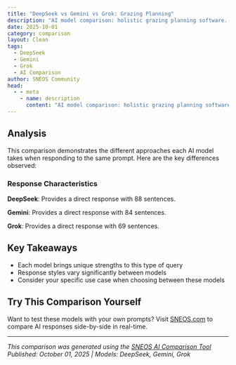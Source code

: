 ```yaml
---
title: "DeepSeek vs Gemini vs Grok: Grazing Planning"
description: "AI model comparison: holistic grazing planning software..."
date: 2025-10-01
category: comparison
layout: Clean
tags:
  - DeepSeek
  - Gemini
  - Grok
  - AI Comparison
author: SNEOS Community
head:
  - - meta
    - name: description
      content: "AI model comparison: holistic grazing planning software..."
---
```


<ChatComparison
  title="DeepSeek vs Gemini vs Grok: Grazing Planning"
  prompt="holistic grazing planning software"
  :responses='{
    "DeepSeek": "Of course. Here is a comprehensive overview of holistic grazing planning software, including the core principles, key features, top platforms, and how to choose the right one.\n\n### The Core Concept: What is Holistic Grazing Planning?\n\nBefore diving into software, it\u0027s crucial to understand the goal. Holistic Management, pioneered by Allan Savory, is a framework for decision-making that regenerates land and builds sustainable operations. In the context of grazing, it\u0027s not just about moving animals; it\u0027s about planning their movement to mimic the behavior of wild herds, which:\n\n*   **Promotes plant recovery:** Animals are moved before they over-graze a plant.\n*   **Distributes manure and urine:** Naturally fertilizing the pasture.\n*   **Tramples forage and litter:** Building soil organic matter and moisture retention.\n*   **Increases biodiversity:** Improving the health of the grassland ecosystem.\n\nThe primary tool for this is the **Grazing Plan**, which is a forward-looking schedule of where and when livestock will be. This is where specialized software becomes invaluable.\n\n---\n\n### Key Features of Holistic Grazing Planning Software\n\nLook for software that offers the following capabilities:\n\n1.  **Paddock \u0026 Infrastructure Mapping:**\n    *   **GIS Integration:** Ability to import and draw your property boundaries, paddocks, water points, fences, gates, and handling facilities on a real map (like Google Maps or satellite imagery).\n    *   **Area Calculations:** Automatically calculates the acreage of each paddock.\n\n2.  **Animal \u0026 Herd Management:**\n    *   Track different herds (e.g., cows, sheep, separate breeding groups).\n    *   Log animal numbers, types, and average animal units (AUs) or weight.\n    *   Manage records for breeding, health, and performance.\n\n3.  **Grazing Planning \u0026 Scheduling:**\n    *   **Visual Planning Calendar:** A drag-and-drop interface to schedule herd moves between paddocks.\n    *   **Stock Density \u0026 Recovery Period Calculation:** The software should help you calculate the optimal grazing period based on paddock size, animal numbers, and forage availability, while ensuring an adequate recovery period for the plants.\n    *   \u0022**What-If\u0022 Scenarios:** Model different scenarios (e.g., drought, increased herd size) to see their impact on your plan.\n\n4.  **Forage Monitoring \u0026 Pasture Tracking:**\n    *   **Photo Monitoring:** Geotag and store photos of your pastures over time to visually track improvement.\n    *   **Forage Budgeting:** Estimate the available forage and track its consumption.\n    *   **Rainfall \u0026 Weather Integration:** Record rainfall data and correlate it with pasture growth.\n\n5.  **Record Keeping \u0026 Reporting:**\n    *   Generate grazing charts and reports to analyze your plan\u0027s effectiveness.\n    *   Track financial inputs and outputs related to grazing.\n    *   Maintain a complete history of all moves and pasture conditions.\n\n6.  **Mobile Functionality:**\n    *   A companion mobile app is essential for viewing the plan, recording data, and taking photos in the field without a cell signal (offline capability).\n\n---\n\n### Top Holistic Grazing Planning Software Platforms\n\nHere are some of the leading platforms, each with a slightly different focus:\n\n#### 1. MaiaGrazing\n*   **Focus:** Data-driven grazing decisions with a strong emphasis on forecasting and profitability.\n*   **Strengths:** Excellent forecasting tools, integrates financial metrics, powerful \u0022what-if\u0022 scenario modeling. It helps you balance animal demand with forage supply dynamically.\n*   **Best For:** Commercial ranchers and graziers who want to tightly link their grazing management to financial outcomes.\n*   **Website:** \u0060maia-grazing.com\u0060\n\n#### 2. PastureMap\n*   **Focus:** User-friendly, collaborative grazing management and pasture monitoring.\n*   **Strengths:** Very intuitive map-based interface, great for tracking pasture health with photos, strong team collaboration features (multiple users can access the same ranch).\n*   **Best For:** Beginners, educators, and operations with multiple team members who need a simple, visual tool.\n*   **Website:** \u0060pasturemap.com\u0060\n\n#### 3. AgriWebb\n*   **Focus:** A comprehensive, all-in-one farm management platform with robust grazing modules.\n*   **Strengths:** Goes far beyond grazing to include full inventory, financials, compliance, and supply chain reporting (like NLIS/NAIS electronic ID integration). Its grazing planner is solid and integrated with all other aspects of the operation.\n*   **Best For:** Large-scale operations that need a single system to manage everything from grazing to finances to regulatory compliance.\n*   **Website:** \u0060agriwebb.com\u0060\n\n#### 4. HerdWhistle (by Ranchbot)\n*   **Focus:** Real-time animal monitoring and data collection, which feeds into grazing decisions.\n*   **Strengths:** Uses sensors and GPS tracking for animals, providing real-time data on location and behavior. This data can inform a highly adaptive grazing plan.\n*   **Best For:** Tech-forward ranches interested in the Internet of Things (IoT) and real-time, data-automated insights.\n*   **Website:** \u0060ranchbot.io\u0060\n\n#### 5. The \u0022Old School\u0022 Digital Method: Spreadsheets \u0026 Maps\n*   **Focus:** Low-cost, high-control.\n*   **How it works:** Use Google Sheets, Excel, or Airtable to create a grazing chart. Use Google Earth or a simple GIS app (like QGIS) to map your paddocks.\n*   **Strengths:** Completely free and customizable. You understand every calculation.\n*   **Weaknesses:** Time-consuming, no automation, prone to user error, difficult to model complex scenarios, no integrated mobile app.\n*   **Best For:** Those on a very tight budget or who are highly proficient with spreadsheets and want ultimate control.\n\n---\n\n### How to Choose the Right Software for You\n\nAsk yourself these questions:\n\n1.  **What is my primary goal?** (E.g., improve soil health, simplify record keeping, increase profit, manage a team?)\n2.  **What is my budget?** Most software is a monthly or annual subscription.\n3.  **How tech-savvy am I and my team?** Do I need a simple, intuitive tool or a powerful, complex one?\n4.  **What\u0027s the scale of my operation?** A small homestead has different needs than a 10,000-acre commercial ranch.\n5.  **Do I need an all-in-one platform or just a grazing tool?** If you already use other farm management software, check for integration.\n\n**Recommendation:** Most platforms offer a free trial. **Take advantage of this.** Input a small portion of your data and see how the workflow feels. The best software is the one you and your team will actually use consistently.",
    "Gemini": "Okay, let\u0027s break down holistic grazing planning software.  Here\u0027s a comprehensive overview of what to look for, popular options, and key features:\n\n**What is Holistic Grazing Planning Software?**\n\nHolistic grazing planning software is designed to help ranchers and land managers implement holistic management principles in their grazing practices.  Holistic management emphasizes a whole-systems approach, considering the interconnectedness of land, livestock, people, and finances.  The software assists in planning grazing rotations, monitoring land health, and making informed decisions to improve soil health, biodiversity, and overall ranch profitability.\n\n**Key Features to Look For:**\n\n*   **Grazing Charting/Planning:**\n    *   **Pasture Mapping:**  Ability to create digital maps of your pastures, paddocks, and water sources.  Ideally, you can import existing maps (GIS files, etc.) or draw them directly in the software.\n    *   **Grazing Rotation Planning:**  Plan grazing sequences, specifying which paddocks to graze and for how long. Consider features like:\n        *   Automated rotation suggestions based on entered data.\n        *   Flexibility to adjust plans based on real-world conditions.\n        *   Integration with livestock numbers and feed requirements.\n    *   **Forage Inventory:**  Track forage biomass (amount of grass available) in each paddock.  This can involve:\n        *   Entering data manually (e.g., visual estimates, clipping samples).\n        *   Integration with satellite imagery or drone data for automated forage estimates.\n    *   **Rest and Recovery Tracking:** Monitor the rest periods for each paddock after grazing, which is crucial for plant regrowth and soil health.\n*   **Livestock Management:**\n    *   **Herd/Flock Tracking:** Manage information about your livestock, including numbers, breeds, weights, and health records.\n    *   **Stocking Rate Calculations:**  Calculate appropriate stocking rates based on forage availability and livestock requirements.\n    *   **Animal Movement Tracking:** Record when livestock are moved between paddocks.\n*   **Monitoring and Reporting:**\n    *   **Photo Monitoring:**  Upload photos of your pastures over time to track changes in vegetation cover and soil health.\n    *   **Soil Health Monitoring:**  Record data from soil tests (e.g., organic matter, nutrient levels).\n    *   **Rainfall Tracking:**  Track rainfall patterns, which are essential for forage growth.\n    *   **Customizable Reports:** Generate reports on grazing patterns, forage utilization, livestock performance, and land health.\n    *   **Data Visualization:**  Present data in charts and graphs to help you identify trends and make informed decisions.\n*   **Financial Management (Often Limited):**\n    *   **Basic Expense Tracking:**  Record expenses related to grazing management (e.g., fencing, water systems).\n    *   **Revenue Tracking:**  Track income from livestock sales.\n    *   **Profitability Analysis:**  Some software might offer basic tools to analyze the profitability of your grazing operation.\n*   **Collaboration and Accessibility:**\n    *   **Cloud-Based:**  Access your data from anywhere with an internet connection.\n    *   **Mobile App:**  Use a mobile app to record data in the field.\n    *   **Multi-User Access:**  Allow multiple people (e.g., family members, employees, consultants) to access and manage the data.\n*   **Integration:**\n    *   **Weather Data:** Integrate with weather services to get real-time and historical weather data.\n    *   **GIS Software:**  Integration with GIS software for advanced mapping and analysis.\n    *   **Accounting Software:**  Integration with accounting software (e.g., QuickBooks) for financial management.\n*   **User Interface and Support:**\n    *   **User-Friendly Interface:**  The software should be easy to learn and use.\n    *   **Customer Support:**  Reliable customer support in case you have questions or need help.\n*   **Offline Functionality:** Access to data and certain functionalities in areas without reliable internet.\n\n**Popular Software Options (with Descriptions):**\n\n*   **PastureMap:** A well-known option. Aims to help ranchers manage grazing, track livestock movements, and monitor pasture health.  Often praised for its mapping capabilities and user-friendly interface.  Generally cloud-based with mobile apps.\n\n*   **Landgrid:** Provides tools for land management, including mapping, grazing planning, and monitoring. Designed for holistic management principles.\n\n*   **Maverick Grazing Software:** Designed specifically for grazing management, offering features for planning rotations, tracking forage availability, and monitoring livestock performance.\n\n*   **Farmbrite:** Offers broader farm management capabilities including livestock management, but not necessarily focused on holistic grazing.\n\n*   **AgriWebb:**  A comprehensive farm management platform that includes grazing management features.  Suitable for larger, more complex operations.\n\n*   **Holistic Management Apps/ Spreadsheets:**\n    *   Some people prefer to create their own systems using spreadsheets (Google Sheets, Excel) or simple note-taking apps. This offers maximum flexibility, but requires more manual effort.\n    *   Look for templates specific to Holistic Management\n\n**Important Considerations When Choosing Software:**\n\n*   **Your Specific Needs:**  What are your primary goals for grazing management? Do you need help with planning rotations, monitoring land health, or managing livestock records?\n*   **The Size and Complexity of Your Operation:**  A small hobby farm might not need all the features of a comprehensive farm management platform.\n*   **Your Budget:**  Software prices can vary widely.  Consider the cost of the software subscription, as well as any potential training or support fees.\n*   **Technical Expertise:**  How comfortable are you with using technology? Choose software that you can learn and use effectively.\n*   **Trial Period:**  Most software companies offer a free trial period.  Take advantage of this to test the software and see if it meets your needs.\n\n**Steps to Take When Evaluating Software:**\n\n1.  **Define Your Needs:**  Write down a list of the features that are most important to you.\n2.  **Research Options:**  Search online for grazing planning software and read reviews.\n3.  **Sign Up for Free Trials:**  Try out several different software programs to see which ones you like best.\n4.  **Contact Customer Support:**  Ask questions about the software\u0027s features and capabilities.\n5.  **Get Feedback from Other Ranchers:**  Talk to other ranchers who are using grazing planning software.\n6.  **Make a Decision:**  Choose the software that best meets your needs and budget.\n\n**Holistic Context is Key:**\n\nRemember that software is just a tool. The success of holistic grazing management depends on your understanding of the principles of holistic management and your commitment to implementing them on your land. The software should support your decision-making process, not replace it.  Consider taking a course or working with a consultant to learn more about holistic management principles.\n\nGood luck finding the right software for your needs!\n",
    "Grok": "Holistic grazing planning software refers to digital tools designed to support farmers and ranchers in implementing holistic management practices for grazing livestock. Holistic management is a decision-making framework that focuses on sustainable land management, animal health, and profitability while considering environmental, social, and economic factors. These software tools assist in planning and monitoring grazing schedules, pasture health, soil fertility, and livestock performance.\n\nHere\u2019s an overview of holistic grazing planning software, including features, benefits, and some popular options:\n\n---\n\n### **Key Features of Holistic Grazing Planning Software**\n1. **Grazing Schedule Planning**:\n   - Helps design rotational or adaptive grazing plans to optimize pasture recovery and prevent overgrazing.\n   - Allows users to map out paddocks and plan livestock movement based on grass growth and seasonal changes.\n\n2. **Pasture Monitoring**:\n   - Tracks pasture condition, grass cover, and forage availability.\n   - Some tools integrate with satellite imagery or drone data for real-time vegetation analysis.\n\n3. **Livestock Management**:\n   - Monitors animal health, weight gain, and performance.\n   - Tracks herd size and movement across different grazing areas.\n\n4. **Soil Health Analysis**:\n   - Provides insights into soil fertility, moisture levels, and organic matter content.\n   - Offers recommendations for improving soil through grazing practices.\n\n5. **Data Integration**:\n   - Integrates weather data to adjust grazing plans based on rainfall or drought conditions.\n   - Connects with other farm management software for a comprehensive view of operations.\n\n6. **Record Keeping and Reporting**:\n   - Maintains detailed records of grazing history, expenses, and outcomes.\n   - Generates reports for compliance with environmental regulations or certification programs (e.g., organic or regenerative agriculture).\n\n7. **Decision Support**:\n   - Provides recommendations based on holistic management principles.\n   - Helps balance environmental sustainability with economic goals.\n\n---\n\n### **Benefits of Holistic Grazing Planning Software**\n- **Improved Land Health**: Encourages sustainable practices like rotational grazing to improve soil health and biodiversity.\n- **Increased Productivity**: Optimizes forage use, leading to better livestock performance and reduced feed costs.\n- **Time Efficiency**: Automates planning and monitoring tasks, saving time for farmers.\n- **Data-Driven Decisions**: Provides actionable insights based on real-time data and historical records.\n- **Environmental Impact**: Supports regenerative agriculture by reducing erosion, improving carbon sequestration, and enhancing water retention.\n\n---\n\n### **Popular Holistic Grazing Planning Software**\nHere are some well-known tools and platforms that support holistic grazing planning:\n\n1. **MaiaGrazing**:\n   - A cloud-based platform designed for graziers to plan and monitor rotational grazing.\n   - Features include grazing charts, rainfall tracking, and livestock performance analytics.\n   - Integrates with weather data and provides insights for sustainable land management.\n   - Focuses on balancing grass growth with livestock needs.\n\n2. **PastureMap**:\n   - A grazing management app that helps ranchers plan and track grazing rotations.\n   - Offers tools for mapping pastures, recording grazing events, and measuring forage availability.\n   - Integrates with GPS for accurate paddock mapping and livestock tracking.\n\n3. **Farmbrite**:\n   - A comprehensive farm management software with features for grazing planning and livestock management.\n   - Includes tools for scheduling rotations, tracking animal health, and managing farm finances.\n   - Suitable for small to medium-sized operations.\n\n4. **AgriWebb**:\n   - A farm management platform with a strong focus on livestock and pasture management.\n   - Provides digital mapping for paddocks, grazing history tracking, and real-time livestock data.\n   - Offers mobile apps for on-the-go updates and planning.\n\n5. **LandStream (by Holistic Management International)**:\n   - Specifically designed for holistic management practitioners.\n   - Supports grazing planning, financial planning, and monitoring of ecological outcomes.\n   - Emphasizes the holistic context of balancing land, livestock, and lifestyle goals.\n\n6. **Ranchly**:\n   - A newer tool focused on grazing management and livestock tracking.\n   - Includes features for creating grazing plans, monitoring pasture health, and tracking animal movements.\n\n---\n\n### **How to Choose the Right Software**\n- **Scale of Operation**: Some tools are better suited for small farms, while others cater to large ranches.\n- **Ease of Use**: Look for user-friendly interfaces, especially if you\u0027re not tech-savvy.\n- **Integration**: Check if the software integrates with other tools you use (e.g., accounting or weather apps).\n- **Cost**: Consider subscription fees or one-time purchases and whether they fit your budget.\n- **Support and Training**: Ensure the software provider offers customer support, tutorials, or training resources.\n- **Specific Needs**: If you\u0027re focused on holistic management principles, choose software aligned with regenerative or sustainable practices.\n\n---\n\n### **Additional Resources**\n- **Holistic Management International (HMI)**: Offers training, resources, and software recommendations for holistic grazing.\n- **Savory Institute**: Promotes holistic management and provides tools and networks for regenerative grazing.\n- **Local Agricultural Extensions**: Many regions offer free or low-cost resources and advice for adopting sustainable grazing practices.\n\nIf you\u0027re new to holistic grazing, consider starting with a simpler tool like PastureMap or MaiaGrazing to familiarize yourself with the process. For more advanced operations, AgriWebb or LandStream may provide deeper insights and customization.\n\nLet me know if you\u0027d like more details on a specific software or implementation tips for holistic grazing!"
  }'
  published-date="16:39"
/>

## Analysis

This comparison demonstrates the different approaches each AI model takes when responding to the same prompt. Here are the key differences observed:

### Response Characteristics

**DeepSeek**: Provides a direct response with 88 sentences. 

**Gemini**: Provides a direct response with 84 sentences. 

**Grok**: Provides a direct response with 69 sentences. 

## Key Takeaways

- Each model brings unique strengths to this type of query
- Response styles vary significantly between models
- Consider your specific use case when choosing between these models

## Try This Comparison Yourself

Want to test these models with your own prompts? Visit [SNEOS.com](https://sneos.com) to compare AI responses side-by-side in real-time.

---

*This comparison was generated using the [SNEOS AI Comparison Tool](https://sneos.com)*
*Published: October 01, 2025 | Models: DeepSeek, Gemini, Grok*
